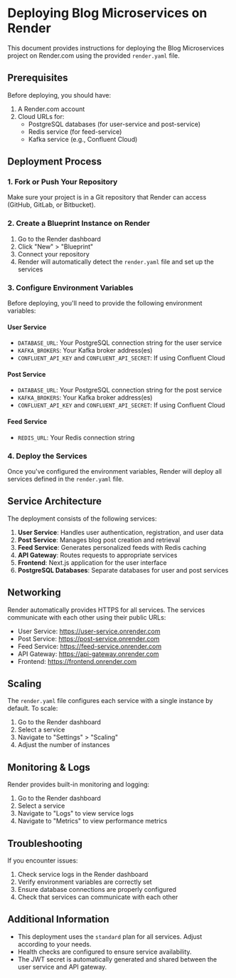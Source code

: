 # Deploying Blog Microservices on Render

This document provides instructions for deploying the Blog Microservices project on Render.com using the provided `render.yaml` file.

## Prerequisites

Before deploying, you should have:

1. A Render.com account
2. Cloud URLs for:
   - PostgreSQL databases (for user-service and post-service)
   - Redis service (for feed-service)
   - Kafka service (e.g., Confluent Cloud)

## Deployment Process

### 1. Fork or Push Your Repository

Make sure your project is in a Git repository that Render can access (GitHub, GitLab, or Bitbucket).

### 2. Create a Blueprint Instance on Render

1. Go to the Render dashboard
2. Click "New" > "Blueprint"
3. Connect your repository
4. Render will automatically detect the `render.yaml` file and set up the services

### 3. Configure Environment Variables

Before deploying, you'll need to provide the following environment variables:

#### User Service
- `DATABASE_URL`: Your PostgreSQL connection string for the user service
- `KAFKA_BROKERS`: Your Kafka broker address(es)
- `CONFLUENT_API_KEY` and `CONFLUENT_API_SECRET`: If using Confluent Cloud

#### Post Service
- `DATABASE_URL`: Your PostgreSQL connection string for the post service
- `KAFKA_BROKERS`: Your Kafka broker address(es)
- `CONFLUENT_API_KEY` and `CONFLUENT_API_SECRET`: If using Confluent Cloud

#### Feed Service
- `REDIS_URL`: Your Redis connection string

### 4. Deploy the Services

Once you've configured the environment variables, Render will deploy all services defined in the `render.yaml` file.

## Service Architecture

The deployment consists of the following services:

1. **User Service**: Handles user authentication, registration, and user data
2. **Post Service**: Manages blog post creation and retrieval
3. **Feed Service**: Generates personalized feeds with Redis caching
4. **API Gateway**: Routes requests to appropriate services
5. **Frontend**: Next.js application for the user interface
6. **PostgreSQL Databases**: Separate databases for user and post services

## Networking

Render automatically provides HTTPS for all services. The services communicate with each other using their public URLs:

- User Service: https://user-service.onrender.com
- Post Service: https://post-service.onrender.com
- Feed Service: https://feed-service.onrender.com
- API Gateway: https://api-gateway.onrender.com
- Frontend: https://frontend.onrender.com

## Scaling

The `render.yaml` file configures each service with a single instance by default. To scale:

1. Go to the Render dashboard
2. Select a service
3. Navigate to "Settings" > "Scaling"
4. Adjust the number of instances

## Monitoring & Logs

Render provides built-in monitoring and logging:

1. Go to the Render dashboard
2. Select a service
3. Navigate to "Logs" to view service logs
4. Navigate to "Metrics" to view performance metrics

## Troubleshooting

If you encounter issues:

1. Check service logs in the Render dashboard
2. Verify environment variables are correctly set
3. Ensure database connections are properly configured
4. Check that services can communicate with each other

## Additional Information

- This deployment uses the `standard` plan for all services. Adjust according to your needs.
- Health checks are configured to ensure service availability.
- The JWT secret is automatically generated and shared between the user service and API gateway.
